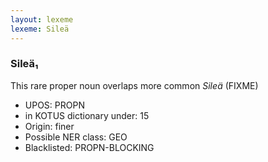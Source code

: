 ```yaml
---
layout: lexeme
lexeme: Sileä
---
```


###  Sileä₁

This rare proper noun overlaps more common *Sileä* (FIXME)
* UPOS:  PROPN
* in KOTUS dictionary under:  15
* Origin:  finer
* Possible NER class:  GEO
* Blacklisted:  PROPN-BLOCKING

